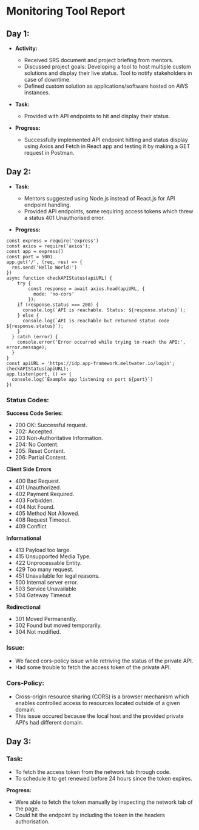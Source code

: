 # Monitoring Tool Report

## Day 1:

- **Activity:** 
  - Received SRS document and project briefing from mentors.
  - Discussed project goals: Developing a tool to host multiple custom solutions and display their live status. Tool to notify stakeholders in case of downtime.
  - Defined custom solution as applications/software hosted on AWS instances.
    
- **Task:**
  - Provided with API endpoints to hit and display their status.
 
- **Progress:**
  - Successfully implemented API endpoint hitting and status display using Axios and Fetch in React app and testing it by making a GET request in Postman.

## Day 2:

- **Task:** 
  - Mentors suggested using Node.js instead of React.js for API endpoint handling.
  - Provided API endpoints, some requiring access tokens which threw a status 401 Unauthorised error.
 
- **Progress:**

```
const express = require('express')
const axios = require('axios');
const app = express()
const port = 5001
app.get('/', (req, res) => {
  res.send('Hello World!')
})
async function checkAPIStatus(apiURL) {
    try {
        const response = await axios.head(apiURL, {
          mode: 'no-cors'
        });
    if (response.status === 200) {
      console.log(`API is reachable. Status: ${response.status}`);
    } else {
      console.log(`API is reachable but returned status code ${response.status}`);
    }
  } catch (error) {
    console.error('Error occurred while trying to reach the API:', error.message);
  }
}
const apiURL = 'https://idp.app-framework.meltwater.io/login';
checkAPIStatus(apiURL);
app.listen(port, () => {
  console.log(`Example app listening on port ${port}`)
})
```
### Status Codes:
**Success Code Series:**
- 200 OK: Successful request.
- 202: Accepted.
- 203 Non-Authoritative Information.
- 204: No Content.
- 205: Reset Content.
- 206: Partial Content.

**Client Side Errors**
- 400 Bad Request.
- 401 Unauthorized.
- 402 Payment Required.
- 403 Forbidden.
- 404 Not Found.
- 405 Method Not Allowed.
- 408 Request Timeout.
- 409 Conflict

**Informational**
- 413 Payload too large.
- 415 Unsupported Media Type.
- 422 Unprocessable Entity.
- 429 Too many request.
- 451 Unavailable for legal reasons.
- 500 Internal server error.
- 503 Service Unavailable
- 504 Gateway Timeout

**Redirectional**
- 301 Moved Permanently.
- 302 Found but moved temporarily.
- 304 Not modified.

### Issue:

- We faced cors-policy issue while retriving the status of the private API.
- Had some trouble to fetch the access token of the private API.

 ### Cors-Policy: 
 - Cross-origin resource sharing (CORS) is a browser mechanism which enables controlled access to resources located outside of a given domain.
 - This issue occured because the local host and the provided private API's had different domain.

## Day 3:

### Task:
- To fetch the access token from the network tab through code.
- To schedule it to get renewed before 24 hours since the token expires.

**Progress:**
- Were able to fetch the token manually by inspecting the network tab of the page.
- Could hit the endpoint by including the token in the headers authorisation.

